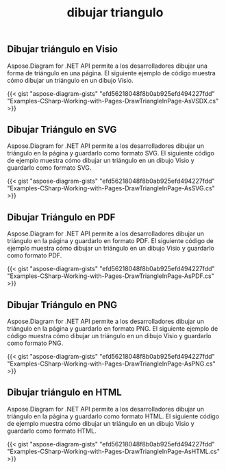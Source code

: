 ﻿---
title: dibujar triangulo
type: docs
weight: 60
url: /es/net/drawing/draw-triangle
description: Esta sección explica cómo dibujar un triángulo en una página visio con Aspose.Diagram. Admite el uso de C# para dibujar un triángulo y guardarlo como pdf, svg, html, image, xps y otros formatos.
---
## **Dibujar triángulo en Visio**
Aspose.Diagram for .NET API permite a los desarrolladores dibujar una forma de triángulo en una página. El siguiente ejemplo de código muestra cómo dibujar un triángulo en un dibujo Visio.

{{< gist "aspose-diagram-gists" "efd56218048f8b0ab925efd494227fdd" "Examples-CSharp-Working-with-Pages-DrawTriangleInPage-AsVSDX.cs" >}}

## **Dibujar Triángulo en SVG**
Aspose.Diagram for .NET API permite a los desarrolladores dibujar un triángulo en la página y guardarlo como formato SVG. El siguiente código de ejemplo muestra cómo dibujar un triángulo en un dibujo Visio y guardarlo como formato SVG.

{{< gist "aspose-diagram-gists" "efd56218048f8b0ab925efd494227fdd" "Examples-CSharp-Working-with-Pages-DrawTriangleInPage-AsSVG.cs" >}}

## **Dibujar Triángulo en PDF**
Aspose.Diagram for .NET API permite a los desarrolladores dibujar un triángulo en la página y guardarlo en formato PDF. El siguiente código de ejemplo muestra cómo dibujar un triángulo en un dibujo Visio y guardarlo como formato PDF.

{{< gist "aspose-diagram-gists" "efd56218048f8b0ab925efd494227fdd" "Examples-CSharp-Working-with-Pages-DrawTriangleInPage-AsPDF.cs" >}}

## **Dibujar Triángulo en PNG**
Aspose.Diagram for .NET API permite a los desarrolladores dibujar un triángulo en la página y guardarlo en formato PNG. El siguiente ejemplo de código muestra cómo dibujar un triángulo en un dibujo Visio y guardarlo como formato PNG.

{{< gist "aspose-diagram-gists" "efd56218048f8b0ab925efd494227fdd" "Examples-CSharp-Working-with-Pages-DrawTriangleInPage-AsPNG.cs" >}}

## **Dibujar triángulo en HTML**
Aspose.Diagram for .NET API permite a los desarrolladores dibujar un triángulo en la página y guardarlo como formato HTML. El siguiente código de ejemplo muestra cómo dibujar un triángulo en un dibujo Visio y guardarlo como formato HTML.

{{< gist "aspose-diagram-gists" "efd56218048f8b0ab925efd494227fdd" "Examples-CSharp-Working-with-Pages-DrawTriangleInPage-AsHTML.cs" >}}
